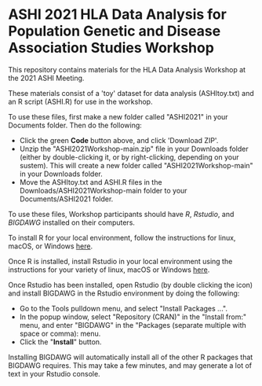 # ASHI 2021 HLA Data Analysis for Population Genetic and Disease Association Studies Workshop
This repository contains materials for the HLA Data Analysis Workshop at the 2021 ASHI Meeting.

These materials consist of a 'toy' dataset for data analysis (ASHItoy.txt) and an R script (ASHI.R) for use in the workshop. 

To use these files, first make a new folder called "ASHI2021" in your Documents folder. Then do the following:
- Click the green **Code** button above, and click 'Download ZIP'.
- Unzip the "ASHI2021Workshop-main.zip" file in your Downloads folder (either by double-clicking it, or by right-clicking, depending on your sustem). This will create a new folder called "ASHI2021Workshop-main" in your Downloads folder. 
- Move the ASHItoy.txt and ASHI.R files in the Downloads/ASHI2021Workshop-main folder to your Documents/ASHI2021 folder.

To use these files, Workshop participants should have *R*, *Rstudio*, and *BIGDAWG* installed on their computers. 

To install R for your local environment, follow the instructions for linux, macOS, or Windows [here](https://cran.r-project.org).

Once R is installed, install Rstudio in your local environment using the instructions for your variety of linux, macOS or Windows [here](https://www.rstudio.com/products/rstudio/download/#download).

Once Rstudio has been installed, open Rstudio (by double clicking the icon) and install BIGDAWG in the Rstudio environment by doing the following:
- Go to the Tools pulldown menu, and select "Install Packages ...".
- In the popup window, select "Repository (CRAN)" in the "Install from:" menu, and enter "BIGDAWG" in the "Packages (separate multiple with space or comma): menu.
- Click the "**Install**" button.

Installing BIGDAWG will automatically install all of the other R packages that BIGDAWG requires. This may take a few minutes, and may generate a lot of text in your Rstudio console. 
